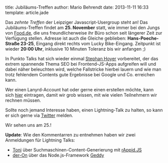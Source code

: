 title: Jubiläums-Treffen
author: Mario Behrendt
date: 2013-11-11 16:33
template: article.jade

Das _zehnte Treffen_ der Leipziger Javascript-Usergroup steht an! Das
Jubiläums-Treffen findet am **25. November** statt, wie immer bei den Jungs von
[Food.de](http://www.food.de), die uns freundlicherweise ihr Büro schon
seit längerer Zeit zur Verfügung stellen. Adresse ist auch die Gleiche
geblieben: **Hans-Poeche-Straße 23-25**, Eingang direkt rechts vom Lucky
Bike-Eingang. Zeitpunkt ist wieder **20:00 Uhr**, inklusive 10 Minuten Toleranz bis wir
anfangen ;)

In Punkto Talks hat sich wieder einmal [Stephan
Hoyer](https://github.com/StephanHoyer) vorbereitet, der das extrem spannende
Thema SEO bei Frontend-JS-Apps aufgreifen will und dabei näher beleuchten wird,
welche Fallstricke hierbei lauern und wie man trotz fehlendem Contents gute
Ergebnisse bei Google und Co. erreichen kann.

Wer einen Lanyrd-Account hat oder gerne einen erstellen möchte, kann sich
[hier](http://lanyrd.com/2013/10th-leipzigjs-meetup/) eintragen, damit wir grob
wissen, mit wie vielen Teilnehmern wir rechnen müssen.

Sollte noch jemand Interesse haben, einen Lightning-Talk zu halten, so kann er
sich gerne via [Twitter](https://twitter.com/leipzigjs) melden.

Wir sehen uns am 25.!

**Update**: Wie den Kommentarren zu entnehmen haben wir zwei Anmeldungen für
Lightning Talks:

* [Toni](https://github.com/it-ony) über Suchmaschinen-Content-Generierung mit [rAppid.JS](http://www.rappidjs.com/#/home)
* [der-On](https://github.com/der-on) über das Node.js-Framework [Geddy](http://geddyjs.org/)
